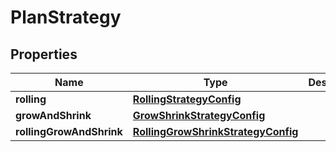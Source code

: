 # PlanStrategy

## Properties
Name | Type | Description | Notes
------------ | ------------- | ------------- | -------------
**rolling** | [**RollingStrategyConfig**](RollingStrategyConfig.md) |  |  [optional]
**growAndShrink** | [**GrowShrinkStrategyConfig**](GrowShrinkStrategyConfig.md) |  |  [optional]
**rollingGrowAndShrink** | [**RollingGrowShrinkStrategyConfig**](RollingGrowShrinkStrategyConfig.md) |  |  [optional]

